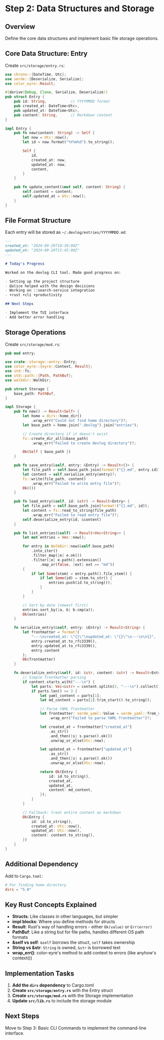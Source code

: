 # Step 2: Data Structures and Storage

## Overview

Define the core data structures and implement basic file storage operations.

## Core Data Structure: Entry

Create `src/storage/entry.rs`:

```rust
use chrono::{DateTime, Utc};
use serde::{Deserialize, Serialize};
use color_eyre::Result;

#[derive(Debug, Clone, Serialize, Deserialize)]
pub struct Entry {
    pub id: String,           // YYYYMMDD format
    pub created_at: DateTime<Utc>,
    pub updated_at: DateTime<Utc>,
    pub content: String,      // Markdown content
}

impl Entry {
    pub fn new(content: String) -> Self {
        let now = Utc::now();
        let id = now.format("%Y%m%d").to_string();

        Self {
            id,
            created_at: now,
            updated_at: now,
            content,
        }
    }

    pub fn update_content(&mut self, content: String) {
        self.content = content;
        self.updated_at = Utc::now();
    }
}
```

## File Format Structure

Each entry will be stored as `~/.devlog/entries/YYYYMMDD.md`:

```markdown
---
created_at: "2024-09-20T10:30:00Z"
updated_at: "2024-09-20T15:45:00Z"
---

# Today's Progress

Worked on the devlog CLI tool. Made good progress on:

- Setting up the project structure
- @alice helped with the design decisions
- Working on ::search-service integration
- +rust +cli +productivity

## Next Steps

- Implement the TUI interface
- Add better error handling
```

## Storage Operations

Create `src/storage/mod.rs`:

```rust
pub mod entry;

use crate::storage::entry::Entry;
use color_eyre::{eyre::Context, Result};
use std::fs;
use std::path::{Path, PathBuf};
use walkdir::WalkDir;

pub struct Storage {
    base_path: PathBuf,
}

impl Storage {
    pub fn new() -> Result<Self> {
        let home = dirs::home_dir()
            .wrap_err("Could not find home directory")?;
        let base_path = home.join(".devlog").join("entries");

        // Create directory if it doesn't exist
        fs::create_dir_all(&base_path)
            .wrap_err("Failed to create devlog directory")?;

        Ok(Self { base_path })
    }

    pub fn save_entry(&self, entry: &Entry) -> Result<()> {
        let file_path = self.base_path.join(format!("{}.md", entry.id));
        let content = self.serialize_entry(entry)?;
        fs::write(file_path, content)
            .wrap_err("Failed to write entry file")?;
        Ok(())
    }

    pub fn load_entry(&self, id: &str) -> Result<Entry> {
        let file_path = self.base_path.join(format!("{}.md", id));
        let content = fs::read_to_string(file_path)
            .wrap_err("Failed to read entry file")?;
        self.deserialize_entry(id, &content)
    }

    pub fn list_entries(&self) -> Result<Vec<String>> {
        let mut entries = Vec::new();

        for entry in WalkDir::new(&self.base_path)
            .into_iter()
            .filter_map(|e| e.ok())
            .filter(|e| e.path().extension()
                .map_or(false, |ext| ext == "md"))
        {
            if let Some(stem) = entry.path().file_stem() {
                if let Some(id) = stem.to_str() {
                    entries.push(id.to_string());
                }
            }
        }

        // Sort by date (newest first)
        entries.sort_by(|a, b| b.cmp(a));
        Ok(entries)
    }

    fn serialize_entry(&self, entry: &Entry) -> Result<String> {
        let frontmatter = format!(
            "---\ncreated_at: \"{}\"\nupdated_at: \"{}\"\n---\n\n{}",
            entry.created_at.to_rfc3339(),
            entry.updated_at.to_rfc3339(),
            entry.content
        );
        Ok(frontmatter)
    }

    fn deserialize_entry(&self, id: &str, content: &str) -> Result<Entry> {
        // Simple frontmatter parsing
        if content.starts_with("---\n") {
            let parts: Vec<&str> = content.splitn(3, "---\n").collect();
            if parts.len() >= 3 {
                let yaml_content = parts[1];
                let md_content = parts[2].trim_start().to_string();

                // Parse YAML frontmatter
                let frontmatter: serde_yaml::Value = serde_yaml::from_str(yaml_content)
                    .wrap_err("Failed to parse YAML frontmatter")?;

                let created_at = frontmatter["created_at"]
                    .as_str()
                    .and_then(|s| s.parse().ok())
                    .unwrap_or_else(Utc::now);

                let updated_at = frontmatter["updated_at"]
                    .as_str()
                    .and_then(|s| s.parse().ok())
                    .unwrap_or_else(Utc::now);

                return Ok(Entry {
                    id: id.to_string(),
                    created_at,
                    updated_at,
                    content: md_content,
                });
            }
        }

        // Fallback: treat entire content as markdown
        Ok(Entry {
            id: id.to_string(),
            created_at: Utc::now(),
            updated_at: Utc::now(),
            content: content.to_string(),
        })
    }
}
```

## Additional Dependency

Add to `Cargo.toml`:

```toml
# For finding home directory
dirs = "5.0"
```

## Key Rust Concepts Explained

- **Structs**: Like classes in other languages, but simpler
- **impl blocks**: Where you define methods for structs
- **Result<T>**: Rust's way of handling errors - either `Ok(value)` or `Err(error)`
- **PathBuf**: Like a string but for file paths, handles different OS path formats
- **&self vs self**: `&self` borrows the struct, `self` takes ownership
- **String vs &str**: `String` is owned, `&str` is borrowed text
- **wrap_err()**: color-eyre's method to add context to errors (like anyhow's context())

## Implementation Tasks

1. **Add the `dirs` dependency** to Cargo.toml
2. **Create `src/storage/entry.rs`** with the Entry struct
3. **Create `src/storage/mod.rs`** with the Storage implementation
4. **Update `src/lib.rs`** to include the storage module

## Next Steps

Move to Step 3: Basic CLI Commands to implement the command-line interface.
